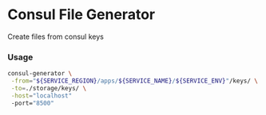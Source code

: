 # Consul File Generator

Create files from consul keys

### Usage
```bash
consul-generator \
 -from="${SERVICE_REGION}/apps/${SERVICE_NAME}/${SERVICE_ENV}"/keys/ \
 -to=./storage/keys/ \
 -host="localhost"
 -port="8500"
```

